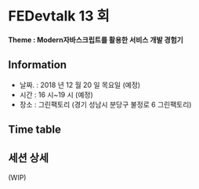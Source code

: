 # FEDevtalk 13 회

#### Theme : Modern자바스크립트를 활용한 서비스 개발 경험기

## Information

- 날짜. : 2018 년 12 월 20 일 목요일 (예정)
- 시간 : 16 시~19 시 (예정)
- 장소 : 그린팩토리 (경기 성남시 분당구 불정로 6 그린팩토리)

## Time table

## 세션 상세

(WIP)
